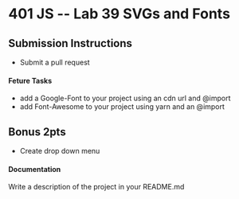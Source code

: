 401 JS --  Lab 39 SVGs and Fonts
===

## Submission Instructions
* Submit a pull request

#### Feture Tasks
* add a Google-Font to your project using an cdn url and @import
* add Font-Awesome to your project using yarn and an @import

## Bonus 2pts
* Create drop down menu

####  Documentation  
Write a description of the project in your README.md
